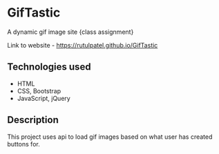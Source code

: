 # GifTastic
A dynamic gif image site {class assignment}

Link to website - https://rutulpatel.github.io/GifTastic

## Technologies used
- HTML
- CSS, Bootstrap
- JavaScript, jQuery

## Description
This project uses api to load gif images based on what user has created buttons for.
 